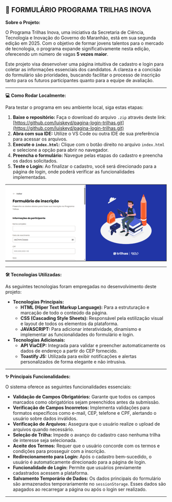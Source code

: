 ## 🚀 FORMULÁRIO PROGRAMA TRILHAS INOVA

**Sobre o Projeto:**

O Programa Trilhas Inova, uma iniciativa da Secretaria de Ciência, Tecnologia e Inovação do Governo do Maranhão, está em sua segunda edição em 2025. Com o objetivo de formar jovens talentos para o mercado de tecnologia, o programa expande significativamente nesta edição, oferecendo um número de vagas **5 vezes maior**.

Este projeto visa desenvolver uma página intuitiva de cadastro e login para coletar as informações essenciais dos candidatos. A clareza e a concisão do formulário são prioridades, buscando facilitar o processo de inscrição tanto para os futuros participantes quanto para a equipe de avaliação.

---

**💻 Como Rodar Localmente:**

Para testar o programa em seu ambiente local, siga estas etapas:

1.  **Baixe o repositório:** Faça o download do arquivo `.zip` através deste link: [https://github.com/luiskeyd/pagina-login-trilhas.git](https://github.com/luiskeyd/pagina-login-trilhas.git)
2.  **Abra com sua IDE:** Utilize o VS Code ou outra IDE de sua preferência para acessar os arquivos.
3.  **Execute o `index.html`:** Clique com o botão direito no arquivo `index.html` e selecione a opção para abrir no navegador.
4.  **Preencha o formulário:** Navegue pelas etapas do cadastro e preencha os dados solicitados.
5.  **Teste o Login:** Ao finalizar o cadastro, você será direcionado para a página de login, onde poderá verificar as funcionalidades implementadas.

![Imagem da Pagina Principal](assets/telaPrincipal.png)

---

**🛠️ Tecnologias Utilizadas:**

As seguintes tecnologias foram empregadas no desenvolvimento deste projeto:

* **Tecnologias Principais:**
    * **HTML (Hiper Text Markup Language):** Para a estruturação e marcação de todo o conteúdo da página.
    * **CSS (Cascading Style Sheets):** Responsável pela estilização visual e layout de todos os elementos da plataforma.
    * **JAVASCRIPT:** Para adicionar interatividade, dinamismo e implementar as funcionalidades do formulário e login.
* **Tecnologias Adicionais:**
    * **API ViaCEP:** Integrada para validar e preencher automaticamente os dados de endereço a partir do CEP fornecido.
    * **Toastify JS:** Utilizada para exibir notificações e alertas personalizados de forma elegante e não intrusiva.

---

**✨ Principais Funcionalidades:**

O sistema oferece as seguintes funcionalidades essenciais:

* **Validação de Campos Obrigatórios:** Garante que todos os campos marcados como obrigatórios sejam preenchidos antes da submissão.
* **Verificação de Campos Incorretos:** Implementa validações para formatos específicos como e-mail, CEP, telefone e CPF, alertando o usuário sobre dados inválidos.
* **Verificação de Arquivos:** Assegura que o usuário realize o upload de arquivos quando necessário.
* **Seleção de Trilha:** Impede o avanço do cadastro caso nenhuma trilha de interesse seja selecionada.
* **Aceite dos Termos:** Requer que o usuário concorde com os termos e condições para prosseguir com a inscrição.
* **Redirecionamento para Login:** Após o cadastro bem-sucedido, o usuário é automaticamente direcionado para a página de login.
* **Funcionalidade de Login:** Permite que usuários previamente cadastrados acessem a plataforma.
* **Salvamento Temporário de Dados:** Os dados principais do formulário são armazenados temporariamente no `sessionStorage`. Esses dados são apagados ao recarregar a página ou após o login ser realizado.

---
